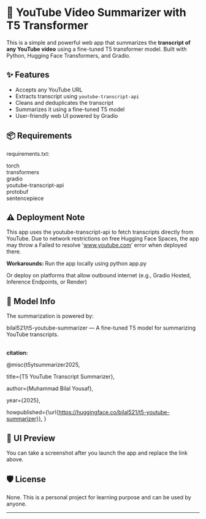 # 🎥 YouTube Video Summarizer with T5 Transformer

This is a simple and powerful web app that summarizes the **transcript of any YouTube video** using a fine-tuned T5 transformer model. Built with Python, Hugging Face Transformers, and Gradio.

## ✨ Features

- Accepts any YouTube URL
- Extracts transcript using `youtube-transcript-api`
- Cleans and deduplicates the transcript
- Summarizes it using a fine-tuned T5 model
- User-friendly web UI powered by Gradio

## 📦 Requirements
requirements.txt:              

torch                            <br>
transformers                     <br>
gradio                           <br>
youtube-transcript-api           <br>
protobuf                         <br>
sentencepiece                    

## ⚠️ Deployment Note
This app uses the youtube-transcript-api to fetch transcripts directly from YouTube.
Due to network restrictions on free Hugging Face Spaces, the app may throw a Failed to resolve 'www.youtube.com' error when deployed there.

<b> Workarounds:  </b>
Run the app locally using python app.py

Or deploy on platforms that allow outbound internet (e.g., Gradio Hosted, Inference Endpoints, or Render)

## 🤖 Model Info
The summarization is powered by:

bilal521/t5-youtube-summarizer — A fine-tuned T5 model for summarizing YouTube transcripts.

<br>
<b> citation: </b>                                   <br>

@misc{t5ytsummarizer2025,

  title={T5 YouTube Transcript Summarizer},
  
  author={Muhammad Bilal Yousaf},
  
  year={2025},
  
  howpublished={\url{https://huggingface.co/bilal521/t5-youtube-summarizer}},
}


## 📸 UI Preview

You can take a screenshot after you launch the app and replace the link above.

## 🛡️ License
None. This is a personal project for learning purpose and can be used by anyone.


---
